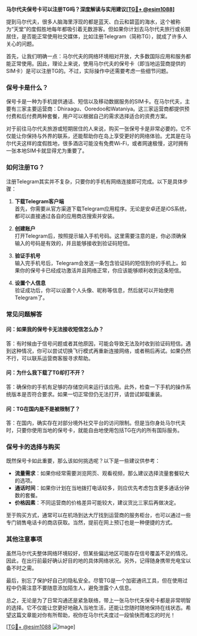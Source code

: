 **马尔代夫保号卡可以注册TG吗？深度解读与实用建议[[TG💪+ @esim1088](https://t.me/s/esim1088)]**

提到马尔代夫，很多人脑海里浮现的都是蓝天、白云和碧蓝的海水，这个被称为“天堂”的度假胜地每年都吸引着无数游客。但如果你计划去马尔代夫旅行或长期居住，是否能正常使用社交媒体，比如注册Telegram（简称TG），就成了许多人关心的问题。

首先，让我们明确一点：马尔代夫的网络环境相对开放，大多数国际应用和服务都能正常使用。因此，理论上来说，使用马尔代夫的保号卡（即当地运营商提供的SIM卡）是可以注册TG的。不过，实际操作中还需要考虑一些细节问题。

### **保号卡是什么？**

保号卡是一种为手机提供通话、短信以及移动数据服务的SIM卡。在马尔代夫，主要有三家主要运营商：Dhiraagu、Ooredoo和Wataniya。这三家运营商都提供预付费和后付费两种套餐，用户可以根据自己的需求选择适合的资费方案。

对于前往马尔代夫旅游或短期居住的人来说，购买一张保号卡是非常必要的。它不仅能让你保持与外界的联系，还能帮助你在岛上享受更好的网络体验。尤其是在马尔代夫这样的度假胜地，很多酒店可能没有免费Wi-Fi，或者网速极慢，这时拥有一张本地SIM卡就显得尤为重要了。

### **如何注册TG？**

注册Telegram其实并不复杂，只要你的手机有网络连接即可完成。以下是具体步骤：

1. **下载Telegram客户端**  
   首先，你需要从官方渠道下载Telegram应用程序。无论是安卓还是iOS系统，都可以直接通过各自的应用商店搜索并安装。

2. **创建账户**  
   打开Telegram后，按照提示输入手机号码。这里需要注意的是，你必须确保输入的号码是有效的，并且能够接收到验证码短信。

3. **验证手机号**  
   输入完手机号后，Telegram会发送一条包含验证码的短信到你的手机上。如果你的保号卡已经成功激活并且网络正常，你应该能够顺利收到这条短信。

4. **设置个人信息**  
   验证成功后，你可以设置个人头像、昵称等信息，然后就可以开始使用Telegram了。

### **常见问题解答**

#### **问：如果我的保号卡无法接收短信怎么办？**
答：有时候由于信号问题或者其他原因，可能会导致无法及时收到验证码短信。遇到这种情况，你可以尝试切换飞行模式再重新连接网络，或者稍后再试。如果仍然不行，可以联系运营商客服寻求帮助。

#### **问：为什么我下载了TG却打不开？**
答：确保你的手机有足够的存储空间来运行该应用。此外，检查一下手机的操作系统版本是否符合要求。如果一切正常但仍无法打开，请尝试卸载重装。

#### **问：TG在国内是不是被限制了？**
答：在国内，确实存在对部分境外社交平台的访问限制。但是当你身处马尔代夫时，只要你使用当地的保号卡，就能自由地使用包括TG在内的所有国际服务。

### **保号卡的选择与购买**

既然保号卡如此重要，那么该如何挑选呢？以下是一些建议供参考：

- **流量需求**：如果你经常需要浏览网页、观看视频，那么建议选择流量套餐较大的选项。
- **通话时间**：如果你计划在当地拨打电话较多，则应优先考虑包含更多通话分钟数的套餐。
- **价格因素**：不同运营商的价格差异可能较大，建议货比三家后再做决定。

至于购买方式，通常可以在机场到达大厅找到运营商的服务柜台，也可以通过一些专门销售电话卡的商店获取。当然，提前在网上预订也是一种便捷的方式。

### **其他注意事项**

虽然马尔代夫整体网络环境较好，但某些偏远地区可能存在信号覆盖不足的情况。因此，在出行前最好确认好目的地的具体网络状况。另外，记得随身携带充电宝以备不时之需。

最后，别忘了保护好自己的隐私安全。尽管TG是一个加密通讯工具，但在使用过程中仍需注意不要随意添加陌生人，避免泄露个人信息。

总之，无论是为了日常沟通还是紧急联络，带上一张马尔代夫保号卡都是非常明智的选择。它不仅能让您更好地融入当地生活，还能让您随时随地保持在线状态。希望这篇文章能对你有所帮助，祝你在马尔代夫度过一段愉快而难忘的时光！

[[TG💪+ @esim1088](https://t.me/s/esim1088) ![Image](https://i.postimg.cc/4NQfJmqS/Snipaste-2025-05-13-00-14-12.png)]